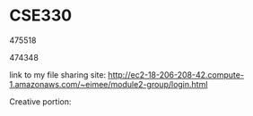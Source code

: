 # CSE330
475518

474348

link to my file sharing site:
http://ec2-18-206-208-42.compute-1.amazonaws.com/~eimee/module2-group/login.html

Creative portion: